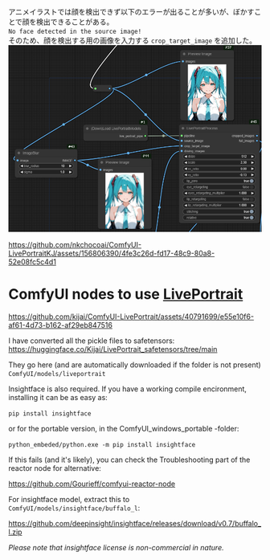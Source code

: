 アニメイラストでは顔を検出できず以下のエラーが出ることが多いが、ぼかすことで顔を検出できることがある。  
`No face detected in the source image!`  
そのため、顔を検出する用の画像を入力する `crop_target_image` を追加した。  
![使用例](assets/doc/workflow.png)  

https://github.com/nkchocoai/ComfyUI-LivePortraitKJ/assets/156806390/4fe3c26d-fd17-48c9-80a8-52e08fc5c4d1



# ComfyUI nodes to use [LivePortrait](https://github.com/KwaiVGI/LivePortrait)


https://github.com/kijai/ComfyUI-LivePortrait/assets/40791699/e55e10f6-af61-4d73-b162-af29eb847516


I have converted all the pickle files to safetensors: https://huggingface.co/Kijai/LivePortrait_safetensors/tree/main

They go here (and are automatically downloaded if the folder is not present) `ComfyUI/models/liveportrait`


Insightface is also required.
If you have a working compile encironment, installing it can be as easy as:

`pip install insightface`

or for the portable version, in the ComfyUI_windows_portable -folder:

`python_embeded/python.exe -m pip install insightface`

If this fails (and it's likely), you can check the Troubleshooting part of the reactor node for alternative:

https://github.com/Gourieff/comfyui-reactor-node

For insightface model, extract this to `ComfyUI/models/insightface/buffalo_l`:

https://github.com/deepinsight/insightface/releases/download/v0.7/buffalo_l.zip

*Please note that insightface license is non-commercial in nature.*

